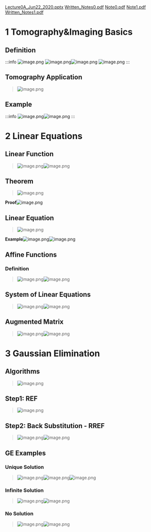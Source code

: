 [Lecture0A_Jun22_2020.pptx](https://www.yuque.com/attachments/yuque/0/2023/pptx/12393765/1674796897122-5a8182bc-089b-41da-b084-e150f97e3e3d.pptx)
[Written_Notes0.pdf](https://www.yuque.com/attachments/yuque/0/2023/pdf/12393765/1674797055987-99411b9c-312a-467c-92cb-04d4ad027edf.pdf)
[Note0.pdf](https://www.yuque.com/attachments/yuque/0/2023/pdf/12393765/1674796965091-f0ccc31c-bebd-473d-84f5-62eace9755f4.pdf)
[Note1.pdf](https://www.yuque.com/attachments/yuque/0/2023/pdf/12393765/1674797429736-a6e798ce-39aa-4880-865f-36120c85a96b.pdf)
[Written_Notes1.pdf](https://www.yuque.com/attachments/yuque/0/2023/pdf/12393765/1674797430165-4447aef2-a870-4007-aaf4-7ba021c5bd03.pdf)



# 1 Tomography&Imaging Basics
## Definition
:::info
![image.png](Gaussian_Elimination.assets/20230302_1053083380.png)
![image.png](Gaussian_Elimination.assets/20230302_1053097108.png)![image.png](Gaussian_Elimination.assets/20230302_1053093322.png)
![image.png](Gaussian_Elimination.assets/20230302_1053098098.png)
:::


## Tomography Application
> ![image.png](Gaussian_Elimination.assets/20230302_1053091969.png)



## Example
:::info
![image.png](Gaussian_Elimination.assets/20230302_1053091395.png)![image.png](Gaussian_Elimination.assets/20230302_1053091877.png)
:::


# 2 Linear Equations
## Linear Function
> ![image.png](Gaussian_Elimination.assets/20230302_1053097511.png)![image.png](Gaussian_Elimination.assets/20230302_1053108210.png)


## Theorem
> ![image.png](Gaussian_Elimination.assets/20230302_1053101285.png)

**Proof**![image.png](Gaussian_Elimination.assets/20230302_1053104875.png)

## Linear Equation
> ![image.png](Gaussian_Elimination.assets/20230302_1053101207.png)

**Example**![image.png](Gaussian_Elimination.assets/20230302_1053107554.png)![image.png](Gaussian_Elimination.assets/20230302_1053106620.png)



## Affine Functions
### Definition
> ![image.png](Gaussian_Elimination.assets/20230302_1053109899.png)![image.png](Gaussian_Elimination.assets/20230302_1053105045.png)



## System of Linear Equations
> ![image.png](Gaussian_Elimination.assets/20230302_1053118932.png)![image.png](Gaussian_Elimination.assets/20230302_1053111025.png)



## Augmented Matrix
> ![image.png](Gaussian_Elimination.assets/20230302_1053118772.png)![image.png](Gaussian_Elimination.assets/20230302_1053112408.png)



# 3 Gaussian Elimination
## Algorithms
> ![image.png](Gaussian_Elimination.assets/20230302_1053114975.png)


## Step1: REF
> ![image.png](Gaussian_Elimination.assets/20230302_1053114575.png)



## Step2: Back Substitution - RREF
> ![image.png](Gaussian_Elimination.assets/20230302_1053114560.png)![image.png](Gaussian_Elimination.assets/20230302_1053113309.png)


## GE Examples
### Unique Solution
> ![image.png](Gaussian_Elimination.assets/20230302_1053129364.png)![image.png](Gaussian_Elimination.assets/20230302_1053121758.png)![image.png](Gaussian_Elimination.assets/20230302_1053125384.png)



### Infinite Solution
> ![image.png](Gaussian_Elimination.assets/20230302_1053126429.png)![image.png](Gaussian_Elimination.assets/20230302_1053137675.png)



### No Solution
> ![image.png](Gaussian_Elimination.assets/20230302_1053138313.png)![image.png](Gaussian_Elimination.assets/20230302_1053138790.png)

